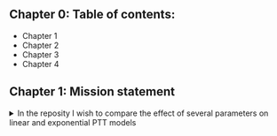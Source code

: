 ## Chapter 0: Table of contents: 
* Chapter 1
* Chapter 2
* Chapter 3
* Chapter 4

## Chapter 1: Mission statement
<details>
<summary>In the reposity I wish to compare the effect of several parameters on linear and exponential PTT models</summary>

```
The parameters varied are:

* Type of model (linear or exponential or Giesekus or generalised Mittag-Leffer) (encoded as the first letter - either 0,1,2,3)
* Zero-shear viscosity etaZero (either 333 or 3333) (encoded as the second letter)
* Relaxation time lambda (either 1 or 0.01) (encoded as the third letter)
* "Elasticity" parameter epsilon (either 0.25 or 0.01 for the PTT models and either 0.01 or 0.5 for the Giesekus models) (encoded as the fourth letter)
* "Affinity" parameter zeta (0 or 0.03) (encoded as the fifth letter)

I intend to create combined curves featuring

* Shear viscosity as a function of shear rate
* Elongational viscosity as a function of elongation rate
* Normal
* First normal stress difference as a function of shear rate
* Shear stress during start-up
* Elongational stress during start-up
* Theoretical (!) molecular weight distribution

## Caveats
* For real simulation, you'll probably want to run a multimode PTTLog model
* As of right now I really have no idea how well epsilon from the current non-logarithmic model maps to the epsilon used in those models

## Terminology & theory
* We assume a fluid being sheared in the plane defined by the '1' and '2' axes, of which the '1' axis is the flow direction/direction of the moving plate.
* This shear flow stores energy in the melt, the elastic recovery of which then causes the extrudate to swell.
* The first normal stress difference $N_{1}$ is defined as:
```math
N_{1} = \tau_{11}-\tau_{22}
```

* Mendelson et al. [2] posit that (Eq.18):
```math
N_{1} = \tau_{11}-\tau_{22} =\frac{2}{3}\tau_{12} \sqrt{B^4-\frac{1}{B^{2}}}
```
* In most cases $\tau_{22}$ is small and can be neglected.
* For die swell factors B larger than 2 we can also neglect the contribution of $`\frac{1}{B^{2}}`$.
* Thus, we can conclude that the die swell factor B is given by:
```math
 B = \sqrt{\frac{3}{2}\frac{\tau_{11}}{\tau_{12}}}
```
* Obviously, this simplistic model make some major assumptions:
  * Whatever energy might have been imparted through elongational flow occuring at the entry into the capillary has relaxed/dissipated. 
  * The capillary and the extrudate are cylindrical.
  * The extrudate can swell until all energy has been converted.
    
* The model is hence best applicable to cases in which:
  * Residence time in the capillary is long relative to the relaxation time (e.g. a L/D ratio of 30 or higher)
  * The capillary is cylindrical, swell is evaluated at the point of maximum strand diameter.
  * The extrudate is not cooled (which would cause energy to be 'frozen in' as internal stresses) / the extrudate has been stress-relieved and expanded to final shape through tempering (e.g. in a bath of silicone oil).
```

## Chapter 2: Linear or exponential model?
![linPttVersusExpPTT_elongational](https://github.com/malteschoen/pttModelStudies/blob/main/newPictures/001a_linPTT_versus_expPTT.png)

The picture above shows that the linear PTT model has a major drawback: the steady-state uniaxial elongational viscosity (blue solid line) remains constant for elongational rates past the Newtonian plateau. This is difficult to reconcile with other works on steady-state uniaxial elongational viscosity.

![linPttVersusExpPTT_swell](https://github.com/malteschoen/pttModelStudies/blob/main/newPictures/001b_linPTT_versus_expPTT.png)

The picture above is even more damning: the linear PTT model predicts progressively growing die swell (blue dotted line) past the Newtonian plateau. Reality has so far completely refused to adhere to this model. 

## Chapter 3: Effect of zero-shear viscosity in the exponential model

![etaZeroViscosity](https://github.com/malteschoen/pttModelStudies/blob/main/newPictures/004a_effect_of_etaZero.png)

The picture above shows that the zero-shear viscosity shifts the curves 'up and down'.

![etaZeroSwell](https://github.com/malteschoen/pttModelStudies/blob/main/newPictures/004b_effect_of_etaZero.png)

The picture above shows that the zero-shear viscosity has no effect on die swell.

## Chapter 4:  Effect of relaxation time lambda in the exponential model

![lambdaViscosity](https://github.com/malteschoen/pttModelStudies/blob/main/newPictures/003a_effect_of_lambda.png)

The picture above shows that the relaxation time lambda shift the curves 'left to right'.

![lambdaSwell](https://github.com/malteschoen/pttModelStudies/blob/main/newPictures/003b_effect_of_lambda.png)

The picture above shows that the relaxation time lambda shift the curves 'left to right'.

##  Chapter 4: Effect of elasticity parameter epsilon in the exponential model

![epsiViscosity](https://github.com/malteschoen/pttModelStudies/blob/main/newPictures/002a_effect_of_epsilon.png)

The picture above shows that with lower value of the elasticity parameter epsilon, steady-state uniaxial elongational viscosity exceeds steady-state shear viscosity by a larger factor (higher Trouton ratio). Also, a careful viewer will have observed that smaller value of epsilon shifts curves towards higher shear rates. See appendix 1 for more details on this.

![epsiSwell](https://github.com/malteschoen/pttModelStudies/blob/main/newPictures/002b_effect_of_epsilon.png)

The picture above shows that epsilon also has an outsized effect on die swell.

##  Chapter 5: Effect of affinity parameter zeta in the exponential model

![zetaViscosity](https://github.com/malteschoen/pttModelStudies/blob/main/newPictures/005a_effect_of_zeta.png)

The picture above shows that with higher value of the affinity parameter zeta, the shear-thinning becomes more pronounced. The behaviour shown is highly unlikely to be observed in thermoplastic melt.

![zetaSwell](https://github.com/malteschoen/pttModelStudies/blob/main/newPictures/005b_effect_of_zeta.png)

The picture above shows that with higher value of the affinity parameter zeta, die swell turns really really weird.

## Appendix 1: The interaction between $/epsilon$ and $/lambda$ 

## Appendix 2: ToDos

* It would be quite desirable to be able to know
    * the correlation between the Trouton ratio in the deformation-thining and the epsilon parameter
    * whether or not epsilons created between the linear and the exponential models translate into each other

* Constitutive equation of the exponential PTT model




## References
[2]  Mendelson, R. A. ; Finger, F. L. ; Bagley, E. B.: Die swell and recoverable shear strain in polyethylene extrusion.  Journal of Polymer Science Part C: Polymer Symposia 35 (1971) 1, p. 177–188 - DOI: 10.1002/polc.5070350114

